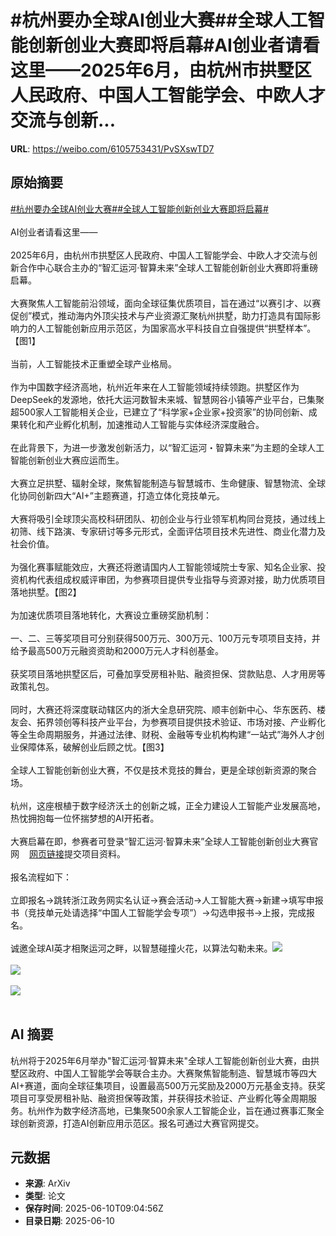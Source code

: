 # #杭州要办全球AI创业大赛##全球人工智能创新创业大赛即将启幕#AI创业者请看这里——2025年6月，由杭州市拱墅区人民政府、中国人工智能学会、中欧人才交流与创新...

**URL**: https://weibo.com/6105753431/PvSXswTD7

## 原始摘要

<a href="https://m.weibo.cn/search?containerid=231522type%3D1%26t%3D10%26q%3D%23%E6%9D%AD%E5%B7%9E%E8%A6%81%E5%8A%9E%E5%85%A8%E7%90%83AI%E5%88%9B%E4%B8%9A%E5%A4%A7%E8%B5%9B%23&amp;extparam=%23%E6%9D%AD%E5%B7%9E%E8%A6%81%E5%8A%9E%E5%85%A8%E7%90%83AI%E5%88%9B%E4%B8%9A%E5%A4%A7%E8%B5%9B%23" data-hide=""><span class="surl-text">#杭州要办全球AI创业大赛#</span></a><a href="https://m.weibo.cn/search?containerid=231522type%3D1%26t%3D10%26q%3D%23%E5%85%A8%E7%90%83%E4%BA%BA%E5%B7%A5%E6%99%BA%E8%83%BD%E5%88%9B%E6%96%B0%E5%88%9B%E4%B8%9A%E5%A4%A7%E8%B5%9B%E5%8D%B3%E5%B0%86%E5%90%AF%E5%B9%95%23&amp;extparam=%23%E5%85%A8%E7%90%83%E4%BA%BA%E5%B7%A5%E6%99%BA%E8%83%BD%E5%88%9B%E6%96%B0%E5%88%9B%E4%B8%9A%E5%A4%A7%E8%B5%9B%E5%8D%B3%E5%B0%86%E5%90%AF%E5%B9%95%23" data-hide=""><span class="surl-text">#全球人工智能创新创业大赛即将启幕#</span></a><br><br>AI创业者请看这里——<br><br>2025年6月，由杭州市拱墅区人民政府、中国人工智能学会、中欧人才交流与创新合作中心联合主办的“智汇运河·智算未来”全球人工智能创新创业大赛即将重磅启幕。<br><br>大赛聚焦人工智能前沿领域，面向全球征集优质项目，旨在通过“以赛引才、以赛促创”模式，推动海内外顶尖技术与产业资源汇聚杭州拱墅，助力打造具有国际影响力的人工智能创新应用示范区，为国家高水平科技自立自强提供“拱墅样本”。【图1】<br><br>当前，人工智能技术正重塑全球产业格局。<br><br>作为中国数字经济高地，杭州近年来在人工智能领域持续领跑。拱墅区作为DeepSeek的发源地，依托大运河数智未来城、智慧网谷小镇等产业平台，已集聚超500家人工智能相关企业，已建立了“科学家+企业家+投资家”的协同创新、成果转化和产业孵化机制，加速推动人工智能与实体经济深度融合。<br><br>在此背景下，为进一步激发创新活力，以“智汇运河・智算未来”为主题的全球人工智能创新创业大赛应运而生。<br><br>大赛立足拱墅、辐射全球，聚焦智能制造与智慧城市、生命健康、智慧物流、全球化协同创新四大“AI+”主题赛道，打造立体化竞技单元。<br><br>大赛将吸引全球顶尖高校科研团队、初创企业与行业领军机构同台竞技，通过线上初筛、线下路演、专家研讨等多元形式，全面评估项目技术先进性、商业化潜力及社会价值。<br><br>为强化赛事赋能效应，大赛还将邀请国内人工智能领域院士专家、知名企业家、投资机构代表组成权威评审团，为参赛项目提供专业指导与资源对接，助力优质项目落地拱墅。【图2】<br><br>为加速优质项目落地转化，大赛设立重磅奖励机制：<br><br>一、二、三等奖项目可分别获得500万元、300万元、100万元专项项目支持，并给予最高500万元融资资助和2000万元人才科创基金。<br><br>获奖项目落地拱墅区后，可叠加享受房租补贴、融资担保、贷款贴息、人才用房等政策礼包。<br><br>同时，大赛还将深度联动辖区内的浙大全息研究院、顺丰创新中心、华东医药、楼友会、拓界领创等科技产业平台，为参赛项目提供技术验证、市场对接、产业孵化等全生命周期服务，并通过法律、财税、金融等专业机构构建“一站式”海外人才创业保障体系，破解创业后顾之忧。【图3】<br><br>全球人工智能创新创业大赛，不仅是技术竞技的舞台，更是全球创新资源的聚合场。<br><br>杭州，这座根植于数字经济沃土的创新之城，正全力建设人工智能产业发展高地，热忱拥抱每一位怀揣梦想的AI开拓者。<br><br>大赛启幕在即，参赛者可登录“智汇运河·智算未来”全球人工智能创新创业大赛官网<a href="https://weibo.cn/sinaurl?u=https%3A%2F%2Ftalent.gongshu.gov.cn%2Fyhyc%2Fds" data-hide=""><span class="url-icon"><img style="width: 1rem;height: 1rem" src="https://h5.sinaimg.cn/upload/2015/09/25/3/timeline_card_small_web_default.png" referrerpolicy="no-referrer"></span><span class="surl-text">网页链接</span></a>提交项目资料。<br><br>报名流程如下：<br><br>立即报名→跳转浙江政务网实名认证→赛会活动→人工智能大赛→新建→填写申报书（竞技单元处请选择“中国人工智能学会专项”）→勾选申报书→上报，完成报名。<br><br>诚邀全球AI英才相聚运河之畔，以智慧碰撞火花，以算法勾勒未来。<img style="" src="https://tvax3.sinaimg.cn/large/006Fd7o3gy1i2a7sktgvij30zk0buwop.jpg" referrerpolicy="no-referrer"><br><br><img style="" src="https://tvax3.sinaimg.cn/large/006Fd7o3gy1i2a7sn5hbjj30zk0nvkei.jpg" referrerpolicy="no-referrer"><br><br><img style="" src="https://tvax2.sinaimg.cn/large/006Fd7o3gy1i2a7sptu5yj30u01hc4qp.jpg" referrerpolicy="no-referrer"><br><br>

## AI 摘要

杭州将于2025年6月举办"智汇运河·智算未来"全球人工智能创新创业大赛，由拱墅区政府、中国人工智能学会等联合主办。大赛聚焦智能制造、智慧城市等四大AI+赛道，面向全球征集项目，设置最高500万元奖励及2000万元基金支持。获奖项目可享受房租补贴、融资担保等政策，并获得技术验证、产业孵化等全周期服务。杭州作为数字经济高地，已集聚500余家人工智能企业，旨在通过赛事汇聚全球创新资源，打造AI创新应用示范区。报名可通过大赛官网提交。

## 元数据

- **来源**: ArXiv
- **类型**: 论文
- **保存时间**: 2025-06-10T09:04:56Z
- **目录日期**: 2025-06-10

